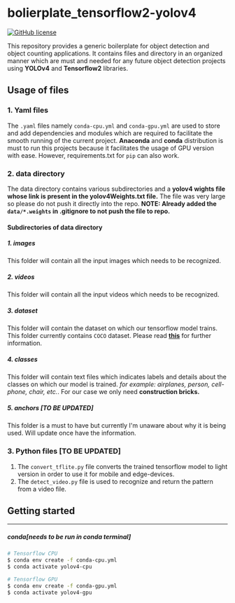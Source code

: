 # bolierplate_tensorflow2-yolov4


[![GitHub license](https://img.shields.io/github/license/vmMachineLearning/bolierplate_tensorflow2-yolov4)](https://github.com/vmMachineLearning/bolierplate_tensorflow2-yolov4/blob/main/LICENSE)

This repository provides a generic boilerplate for object detection and object counting applications. It contains files and directory in an organized manner which are must and needed for any future object detection projects using **YOLOv4** and **Tensorflow2** libraries. 

## Usage of files

### 1. Yaml files
The `.yaml` files namely `conda-cpu.yml` and `conda-gpu.yml` are used to store and add dependencies and modules which are required to facilitate the smooth running of the current project. **Anaconda** and **conda** distribution is must to run this projects because it facilitates the usage of GPU version with ease. However, requirements.txt for `pip` can also work.
### 2. data directory
The data directory contains various subdirectories and a **yolov4 wights file whose link is present in the yolov4Weights.txt file.** The file was very large so please do not push it directly into the repo.
**NOTE: Already added the `data/*.weights` in .gitignore to not push the file to repo.**
#### Subdirectories of data directory
##### 1. images
This folder will contain all the input images which needs to be recognized.
##### 2. videos
This folder will contain all the input videos which needs to be recognized.
##### 3. dataset
This folder will contain the dataset on which our tensorflow model trains. This folder currently contains `COCO` dataset. Please read [**this**](https://cocodataset.org/#home) for further information.
##### 4. classes
This folder will contain text files which indicates labels and details about the classes on which our model is trained. *for example: airplanes, person, cell-phone, chair, etc.*. For our case we only need **construction bricks.**
##### 5. anchors [TO BE UPDATED]
This folder is a must to have but currently I'm unaware about why it is being used. Will update once have the information.

### 3. Python files [TO BE UPDATED]
1. The `convert_tflite.py` file converts the trained tensorflow model to light version in order to use it for mobile and edge-devices.
2. The `detect_video.py` file is used to recognize and return the pattern from a video file.

## Getting started
---
##### conda[needs to be run in conda terminal]
```bash
# Tensorflow CPU
$ conda env create -f conda-cpu.yml
$ conda activate yolov4-cpu

# Tensorflow GPU
$ conda env create -f conda-gpu.yml
$ conda activate yolov4-gpu
```



